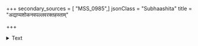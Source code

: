 +++
secondary_sources = [ "MSS_0985",]
jsonClass = "Subhaashita"
title = "अद्याप्यशोकनवपल्लवरक्तहस्ताम्"

+++

<details><summary>Text</summary>

अद्याप्यशोकनवपल्लवरक्तहस्तां मुक्ताफलप्रचयचुम्बितचूचुकाग्राम्।  
अन्तःस्मितोच्छ्वसितपाण्डुरगण्डभित्तिं तां वल्लभामलसहंसगतिं स्मरामि॥
</details>
